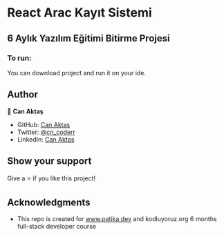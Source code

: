 # React Arac Kayıt Sistemi
## 6 Aylık Yazılım Eğitimi Bitirme Projesi

### To run:
You can download project and run it on your ide.

## Author

👤 **Can Aktaş**

- GitHub: [Can Aktas](https://github.com/cnkts)
- Twitter: [@cn_coderr](https://twitter.com/cn_coderr)
- LinkedIn: [Can Aktas](https://www.linkedin.com/in/can-a-2929a0250/)

## Show your support

Give a ⭐️ if you like this project!

## Acknowledgments

- This repo is created for  www.patika.dev and kodluyoruz.org 6 months full-stack developer course
